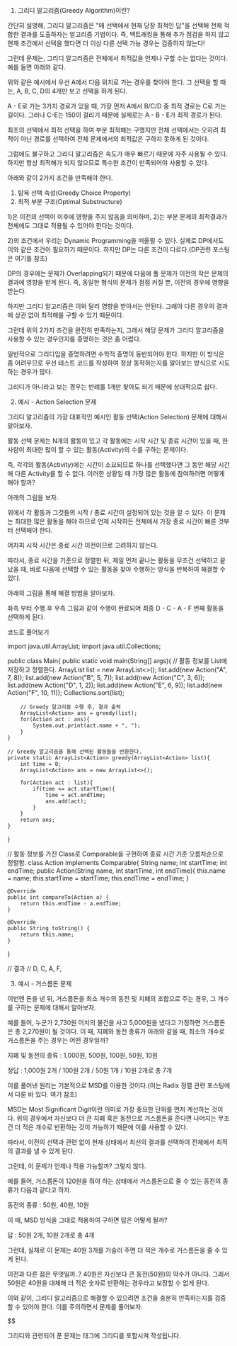 1. 그리디 알고리즘(Greedy Algorithm)이란?
 

간단히 설명해, 그리디 알고리즘은 "매 선택에서 현재 당장 최적인 답"을 선택해 전체 적합한 결과를 도출하자는 알고리즘 기법이다. 즉, 백트래킹을 통해 추가 점검을 하지 않고 현재 조건에서 선택을 했다면 더 이상 다른 선택 가능 경우는 검증하지 않는다!

그런데 문제는, 그리디 알고리즘은 전체에서 최적값을 언제나 구할 수는 없다는 것이다. 예를 들면 아래와 같다.

 


 

위와 같은 예시에서 우선 A에서 다음 위치로 가는 경우를 찾아야 한다. 그 선택을 할 때는, A, B, C, D의 4개만 보고 선택을 하게 된다.

A - E로 가는 3가지 경로가 있을 때, 가장 먼저 A에서 B/C/D 중 최적 경로는 C로 가는 길이다. 그러나 C-E는 150이 걸리기 때문에 실제로는 A - B - E가 최적 경로가 된다.

최초의 선택에서 최적 선택을 하여 부분 최적해는 구했지만 전체 선택에서는 오히려 최적이 아닌 경로를 선택하여 전체 문제에서의 최적값은 구하지 못하게 된 것이다.

 

그럼에도 불구하고 그리디 알고리즘은 속도가 매우 빠르기 때문에 자주 사용될 수 있다. 하지만 항상 최적해가 되지 않으므로 특수한 조건이 만족되어야 사용할 수 있다.

아래와 같이 2가지 조건을 만족해야 한다.

1) 탐욕 선택 속성(Greedy Choice Property)
2) 최적 부분 구조(Optimal Substructure)

1)은 이전의 선택이 이후에 영향을 주지 않음을 의미하며, 2)는 부분 문제의 최적결과가 전체에도 그대로 적용될 수 있어야 한다는 것이다.

 

2)의 조건에서 우리는 Dynamic Programming을 떠올릴 수 있다. 실제로 DP에서도 이와 같은 조건이 필요하기 때문이다. 하지만 DP는 다른 조건이 다르다.(DP관련 포스팅은 여기를 참조)

DP의 경우에는 문제가 Overlapping되기 때문에 다음에 풀 문제가 이전의 작은 문제의 결과에 영향을 받게 된다. 즉, 동일한 형식의 문제가 점점 커질 뿐, 이전의 경우에 영향을 받는다.

하지만 그리디 알고리즘은 이와 달리 영향을 받아서는 안된다. 그래야 다른 경우의 결과에 상관 없이 최적해를 구할 수 있기 때문이다.

 

그런데 위의 2가지 조건을 완전히 만족하는지, 그래서 해당 문제가 그리디 알고리즘을 사용할 수 있는 경우인지를 증명하는 것은 좀 어렵다.

일반적으로 그리디임을 증명하려면 수학적 증명이 동반되어야 한다. 하지만 이 방식은 좀 어려우므로 우선 테스트 코드를 작성하여 정상 동작하는지를 알아보는 방식으로 시도하는 경우가 많다.

그리디가 아니라고 보는 경우는 반례를 1개만 찾아도 되기 때문에 상대적으로 쉽다.

 

 

2) 예시 - Action Selection 문제
 

그리디 알고리즘의 가장 대표적인 예시인 활동 선택(Action Selection) 문제에 대해서 알아보자.

활동 선택 문제는 N개의 활동이 있고 각 활동에는 시작 시간 및 종료 시간이 있을 때, 한 사람이 최대한 많이 할 수 있는 활동(Activity)의 수를 구하는 문제이다.

즉, 각각의 활동(Activity)에는 시간이 소요되므로 하나를 선택했다면 그 동안 해당 시간에 다른 Activity를 할 수 없다. 이러한 상황일 때 가장 많은 활동에 참여하려면 어떻게 해야 할까?

 

아래의 그림을 보자.

 


 

위에서 각 활동과 그것들의 시작 / 종료 시간이 설정되어 있는 것을 알 수 있다. 이 문제는 최대한 많은 활동을 해야 하므로 언제 시작하든 전체에서 가장 종료 시간이 빠른 것부터 선택해야 한다.

어차피 시작 시간은 종료 시간 이전이므로 고려하지 않는다.

따라서, 종료 시간을 기준으로 정렬한 뒤, 제일 먼저 끝나는 활동을 무조건 선택하고 끝났을 때, 바로 다음에 선택할 수 있는 활동을 찾아 수행하는 방식을 반복하여 해결할 수 있다.

 

아래의 그림을 통해 해결 방법을 알아보자.


 

좌측 부터 수행 후 우측 그림과 같이 수행이 완료되어 최종 D - C - A - F 번째 활동을 선택하게 된다.

 

코드로 풀어보기

import java.util.ArrayList;
import java.util.Collections;

public class Main{
    public static void main(String[] args){
        // 활동 정보를 List에 저장하고 정렬한다.
        ArrayList<Action> list = new ArrayList<>();
        list.add(new Action("A", 7, 8));
        list.add(new Action("B", 5, 7));
        list.add(new Action("C", 3, 6));
        list.add(new Action("D", 1, 2));
        list.add(new Action("E", 6, 9));
        list.add(new Action("F", 10, 11));
        Collections.sort(list);
        
        // Greedy 알고리즘 수행 후, 결과 출력
        ArrayList<Action> ans = greedy(list);
        for(Action act : ans){
            System.out.print(act.name + ", ");
        }
    }

    // Greedy 알고리즘을 통해 선택된 활동들을 반환한다.
    private static ArrayList<Action> greedy(ArrayList<Action> list){
        int time = 0;
        ArrayList<Action> ans = new ArrayList<>();

        for(Action act : list){
            if(time <= act.startTime){
                time = act.endTime;
                ans.add(act);
            }
        }
        return ans;
    }
}

// 활동 정보를 가진 Class로 Comparable을 구현하여 종료 시간 기준 오름차순으로 정렬함.
class Action implements Comparable<Action>{
    String name;
    int startTime;
    int endTime;
    public Action(String name, int startTime, int endTime){
        this.name = name;
        this.startTime = startTime;
        this.endTime = endTime;
    }

    @Override
    public int compareTo(Action a) {
        return this.endTime - a.endTime;
    }

    @Override
    public String toString() {
        return this.name;
    }
}

// 결과
// D, C, A, F, 
 

 

3) 예시 - 거스름돈 문제
 

이번엔 돈을 낸 뒤, 거스름돈을 최소 개수의 동전 및 지폐의 조합으로 주는 경우, 그 개수를 구하는 문제에 대해서 알아보자.

예를 들어, 누군가 2,730원 어치의 물건을 사고 5,000원을 냈다고 가정하면 거스름돈은 총 2,270원이 될 것이다. 이 때, 지폐와 동전 종류가 아래와 같을 때, 최소의 개수로 거스름돈을 주는 경우는 어떤 경우일까?

지폐 및 동전의 종류 : 1,000원, 500원, 100원, 50원, 10원

정답 : 1,000원 2개 / 100원 2개 / 50원 1개 / 10원 2개로 총 7개

 

이를 풀어낸 원리는 기본적으로 MSD를 이용한 것이다.(이는 Radix 정렬 관련 포스팅에서 다룬 바 있다. 여기 참조)

MSD는 Most Significant Digit이란 의미로 가장 중요한 단위를 먼저 계산하는 것이다. 위의 경우에서 자신보다 더 큰 지폐 혹은 동전으로 거스름돈을 준다면 나머지는 무조건 더 적은 개수로 반환하는 것이 가능하기 때문에 이를 사용할 수 있다.

 

따라서, 이전의 선택과 관련 없이 현재 상태에서 최선의 결과를 선택하여 전체에서 최적의 결과를 낼 수 있게 된다.

 

그런데, 이 문제가 언제나 적용 가능할까? 그렇지 않다.

예를 들어, 거스름돈이 120원을 줘야 하는 상태에서 거스름돈으로 줄 수 있는 동전의 종류가 다음과 같다고 하자.

동전의 종류 : 50원, 40원, 10원

 

이 때, MSD 방식을 그대로 적용하여 구하면 답은 어떻게 될까?

답 : 50원 2개, 10원 2개로 총 4개

 

그런데, 실제로 이 문제는 40원 3개를 거슬러 주면 더 적은 개수로 거스름돈을 줄 수 있게 된다.

이전과 다른 점은 무엇일까..? 40원은 자신보다 큰 동전(50원)의 약수가 아니다. 그래서 50원은 40원을 대체해 더 적은 숫자로 반환하는 경우라고 보장할 수 없게 된다.

 

이와 같이, 그리디 알고리즘으로 해결할 수 있으려면 조건을 충분히 만족하는지를 검증할 수 있어야 한다. 이를 주의하면서 문제를 풀어보자.

 

$$

그리디와 관련되어 푼 문제는 태그에 그리디를 포함시켜 작성됩니다.